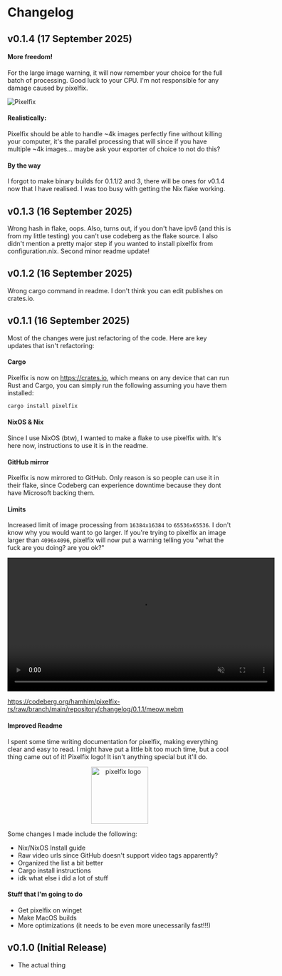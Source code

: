 # Changelog

## v0.1.4 (17 September 2025)

#### More freedom!

For the large image warning, it will now remember your choice for the full batch of processing. Good luck to your CPU. I'm not responsible for any damage caused by pixelfix.

![Pixelfix](https://codeberg.org/hamhim/pixelfix-rs/raw/branch/main/repository/changelog/0.1.4/meow.webp)

#### Realistically:

Pixelfix should be able to handle ~4k images perfectly fine without killing your computer, it's the parallel processing that will since if you have multiple ~4k images... maybe ask your exporter of choice to not do this?

#### By the way

I forgot to make binary builds for 0.1.1/2 and 3, there will be ones for v0.1.4 now that I have realised. I was too busy with getting the Nix flake working.

## v0.1.3 (16 September 2025)

Wrong hash in flake, oops. Also, turns out, if you don't have ipv6 (and this is from my little testing) you can't use codeberg as the flake source. I also didn't mention a pretty major step if you wanted to install pixelfix from configuration.nix. Second minor readme update!

## v0.1.2 (16 September 2025)

Wrong cargo command in readme. I don't think you can edit publishes on crates.io.

## v0.1.1 (16 September 2025)

Most of the changes were just refactoring of the code. Here are key updates that isn't refactoring:

#### Cargo

Pixelfix is now on https://crates.io, which means on any device that can run Rust and Cargo, you can simply run the following assuming you have them installed:

```sh
cargo install pixelfix
```

#### NixOS & Nix

Since I use NixOS (btw), I wanted to make a flake to use pixelfix with. It's here now, instructions to use it is in the readme.

#### GitHub mirror

Pixelfix is now mirrored to GitHub. Only reason is so people can use it in their flake, since Codeberg can experience downtime because they dont have Microsoft backing them.

#### Limits

Increased limit of image processing from `16384x16384` to `65536x65536`. I don't know why you would want to go larger. If you're trying to pixelfix an image larger than `4096x4096`, pixelfix will now put a warning telling you "what the fuck are you doing? are you ok?"

<video src="https://codeberg.org/hamhim/pixelfix-rs/raw/branch/main/repository/changelog/0.1.1/meow.webm" width="600" controls loop muted></video>

https://codeberg.org/hamhim/pixelfix-rs/raw/branch/main/repository/changelog/0.1.1/meow.webm

#### Improved Readme

I spent some time writing documentation for pixelfix, making everything clear and easy to read. I might have put a little bit too much time, but a cool thing came out of it! Pixelfix logo! It isn't anything special but it'll do.

<p align="center">
    <img src="https://codeberg.org/hamhim/pixelfix-rs/raw/branch/main/repository/pixelfix.webp" height="128" alt="pixelfix logo" style="vertical-align: middle;"/>
</p>

Some changes I made include the following:
- Nix/NixOS Install guide
- Raw video urls since GitHub doesn't support video tags apparently?
- Organized the list a bit better
- Cargo install instructions
- idk what else i did a lot of stuff

#### Stuff that I'm going to do

- Get pixelfix on winget
- Make MacOS builds
- More optimizations (it needs to be even more unecessarily fast!!!)

## v0.1.0 (Initial Release)

- The actual thing
